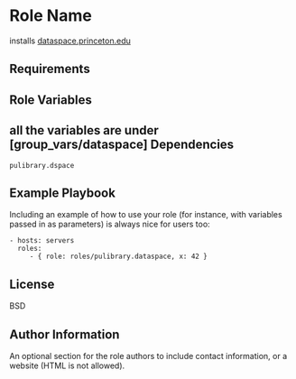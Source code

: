 Role Name
=========

installs [dataspace.princeton.edu](dataspace.princeton.edu)

Requirements
------------


Role Variables
--------------

all the variables are under [group_vars/dataspace]
Dependencies
------------

`pulibrary.dspace`

Example Playbook
----------------

Including an example of how to use your role (for instance, with variables
passed in as parameters) is always nice for users too:

    - hosts: servers
      roles:
         - { role: roles/pulibrary.dataspace, x: 42 }

License
-------

BSD

Author Information
------------------

An optional section for the role authors to include contact information, or a
website (HTML is not allowed).

